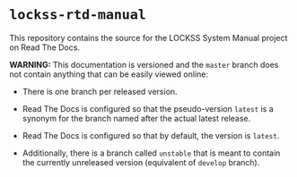 # `lockss-rtd-manual`

This repository contains the source for the LOCKSS System Manual project on Read The Docs.

**WARNING:** This documentation is versioned and the `master` branch does not contain anything that can be easily viewed online:

*   There is one branch per released version.

*   Read The Docs is configured so that the pseudo-version `latest` is a synonym for the branch named after the actual latest release.

*   Read The Docs is configured so that by default, the version is `latest`.

*   Additionally, there is a branch called `unstable` that is meant to contain the currently unreleased version (equivalent of `develop` branch).

